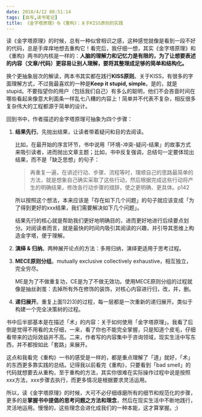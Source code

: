 ```yaml
---
date: 2018/4/12 08:51:14
tags: [自写,读书笔记]
title: 《金字塔原理》与《重构》：关于KISS原则的实践
---
```


读《金字塔原理》的时候，总有一种似曾相识之感，这种感觉就像是看到一段不好的代码，总是手痒痒地想去重构它！看完后，我仔细一想，其实《金字塔原理》和《重构》两书的内核是一样的：**人脑的理解力和记忆力是有限的，为了让想要表述的内容（文章/代码）更容易让别人理解，要将其整理成足够的简单和结构化。**

换个更抽象层次的解读，两本书其实都在践行**KISS原则**。关于KISS，有很多的字面理解方式，不过我最喜欢的一种是**Keep it stupid, simple**。是的，就是stupid。不要指望你的用户（包括我们自己）有多么的聪明，他们不会吝啬时间在哪些看起来像意大利面条一样乱七八糟的内容上！简单并不代表不复杂，相反很多复杂伟大的工程都源于简单的设计。

回到书中，作者描述的金字塔原理可抽象为四个步骤：

<!--more-->

1. **结果先行**。先抛出结果，让读者带着疑问和目的去阅读。

    比如，在最开始的序言环节，书中说用「环境-冲突-疑问-结果」的故事方式来吸引读者，进而抛出文章主题；比如，书中反复强调，总结句一定要体现出结果，而不是「缺乏思想」的句子：
    
    > 再重复一遍，在讲述行动、步骤、流程等时，理顺自己的思路最简单的方法，就是想象自己确实采取了这些行动，然后根据完成这些行动将产生的明确结果，修改各行动步骤的措辞，使之更明确、更具体。p142
    
    所以按照这个想法，本来应该是「存在如下几个问题」的句子就应该变成「为了得到更好的xxx结果，我们需要解决如下几个问题」。
    
    结果先行的核心就是帮助我们更好地明确目的，进而更好地进行后续要点划分。对阅读者而言，就是最快的时间内吸引其阅读的兴趣，并引导其思维上构造金字塔，便于理解。

2. **演绎 & 归纳**。两种展开论点的方法：多用归纳，演绎更适用于思考过程。

3. **MECE原则分组**。mutually exclusive collectively exhaustive，相互独立，完全穷尽。

    ME是为了不做重复功，CE是为了不做无效功。使用MECE原则分组的过程就像是抽丝剥茧：去掉所有外在修饰的装饰，对核心内容进行归，改，并，删。
    
4. **递归展开**。重复上面1)2)3)的过程，每一层都是一次重新的递归展开。类似于构建一个完全决策树的过程。

书中后半部基本是在描述「术」的内容：关于如何使用「金字塔原理」。我看了后倒是觉得不用看的太仔细，一来，看了你也不能完全掌握，只是知道个皮毛，仔细看带来的边际效益并不高。二来，作者写的内容集中于咨询领域，现实生活中写东西，并不都按如此「套路」来展开。

这点和我看完《重构》一书的感受是一样的，都是重点理解了「道」就好，「术」的东西更多靠实践的总结。记得我以前看完《重构》，只要看到「bad smell」的代码就想要去从重构，至于重构的方法，其实你很难在实际操作过程中说是按照xxx方法，xxx步骤去执行，而更多情况是根据要求灵活运用。

所以，读《金字塔原理》的时候，大可不必仔细琢磨所有的细节和规范化的步骤，更多的是**掌握书中提倡的思考问题之方法和理念**，然后在现实生活中不断地践行，灵活地运用。慢慢的，这些理念会进化成我们的一种本能，这才算掌握。;)

